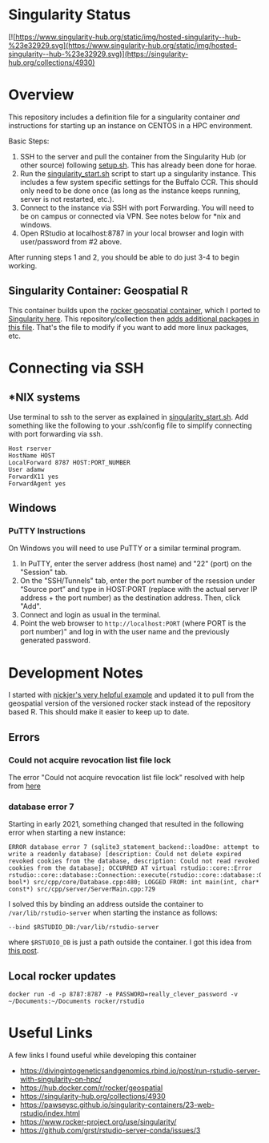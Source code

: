 # Singularity Status

[![https://www.singularity-hub.org/static/img/hosted-singularity--hub-%23e32929.svg](https://www.singularity-hub.org/static/img/hosted-singularity--hub-%23e32929.svg)](https://singularity-hub.org/collections/4930)

# Overview
This repository includes a definition file for a singularity container _and_ instructions for starting up an instance on CENTOS in a HPC environment.  

Basic Steps:

1. SSH to the server and pull the container from the Singularity Hub (or other source) following [setup.sh](https://github.com/AdamWilsonLab/singularity-geospatial-r/blob/main/setup.sh).  This has already been done for horae.
2. Run the [singularity_start.sh](https://github.com/AdamWilsonLab/singularity-geospatial-r/blob/main/singularity_start.sh) script to start up a singularity instance. This includes a few system specific settings for the Buffalo CCR.  This should only need to be done once (as long as the instance keeps running, server is not restarted, etc.).
3. Connect to the instance via SSH with port Forwarding.  You will need to be on campus or connected via VPN.  See notes below for *nix and windows.
4. Open RStudio at localhost:8787 in your local browser and login with user/password from #2 above.

After running steps 1 and 2, you should be able to do just 3-4 to begin working.

## Singularity Container: Geospatial R
This container builds upon the [rocker geospatial container](https://hub.docker.com/r/rocker/geospatial), which I ported to [Singularity here](https://singularity-hub.org/collections/4908).  This repository/collection then [adds additional packages in this file](https://github.com/AdamWilsonLab/singularity-geospatial-r/blob/main/Singularity.latest).  That's the file to modify if you want to add more linux packages, etc.

# Connecting via SSH

## *NIX systems
Use terminal to ssh to the server as explained in [singularity_start.sh](https://github.com/AdamWilsonLab/singularity-geospatial-r/blob/main/singularity_start.sh).
Add something like the following to your .ssh/config file to simplify connecting with port forwarding via ssh.

```
Host rserver
HostName HOST
LocalForward 8787 HOST:PORT_NUMBER
User adamw
ForwardX11 yes
ForwardAgent yes
```

## Windows

### PuTTY Instructions
On Windows you will need to use PuTTY or a similar terminal program.
1. In PuTTY, enter the server address (host name) and "22" (port) on the "Session" tab.
2. On the "SSH/Tunnels" tab, enter the port number of the rsession  under “Source port” and type in HOST:PORT (replace with the actual server IP address + the port number) as the destination address. Then, click "Add".
3. Connect and login as usual in the terminal.
4. Point the web browser to `http://localhost:PORT` (where PORT is the port number)" and log in with the user name and the previously generated password.



# Development Notes

I started with [nickjer's very helpful example](https://github.com/nickjer/singularity-rstudio/blob/master/.travis.yml) and updated it to pull from the geospatial version of the versioned rocker stack instead of the repository based R.  This should make it easier to keep up to date.

## Errors

### Could not acquire revocation list file lock

The error "Could not acquire revocation list file lock" resolved with help from [here](https://www.gitmemory.com/issue/rocker-org/rocker-versioned/213/726807289)

### database error 7
Starting in early 2021, something changed that resulted in the following error when starting a new instance:

```
ERROR database error 7 (sqlite3_statement_backend::loadOne: attempt to write a readonly database) [description: Could not delete expired revoked cookies from the database, description: Could not read revoked cookies from the database]; OCCURRED AT virtual rstudio::core::Error rstudio::core::database::Connection::execute(rstudio::core::database::Query&, bool*) src/cpp/core/Database.cpp:480; LOGGED FROM: int main(int, char* const*) src/cpp/server/ServerMain.cpp:729
```

I solved this by binding an address outside the container to `/var/lib/rstudio-server` when starting the instance as follows:
```
--bind $RSTUDIO_DB:/var/lib/rstudio-server
```
where `$RSTUDIO_DB` is just a path outside the container.  I got this idea from [this post](https://community.rstudio.com/t/permissions-related-to-upgrade-to-rstudio-server-open-source-1-4/94256/3).


## Local rocker updates

`docker run -d -p 8787:8787 -e PASSWORD=really_clever_password -v ~/Documents:~/Documents rocker/rstudio`

# Useful Links

A few links I found useful while developing this container

* https://divingintogeneticsandgenomics.rbind.io/post/run-rstudio-server-with-singularity-on-hpc/
* https://hub.docker.com/r/rocker/geospatial
* https://singularity-hub.org/collections/4930
* https://pawseysc.github.io/singularity-containers/23-web-rstudio/index.html
* https://www.rocker-project.org/use/singularity/
* https://github.com/grst/rstudio-server-conda/issues/3
